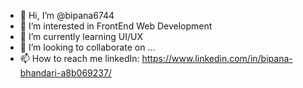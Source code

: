 - 👋 Hi, I’m @bipana6744
- 👀 I’m interested in FrontEnd Web Development
- 🌱 I’m currently learning UI/UX
- 💞️ I’m looking to collaborate on ...
- 📫 How to reach me linkedIn: https://www.linkedin.com/in/bipana-bhandari-a8b069237/

<!---
bipana6744/bipana6744 is a ✨ special ✨ repository because its `README.md` (this file) appears on your GitHub profile.
You can click the Preview link to take a look at your changes.
--->
